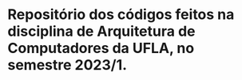 # Repositório dos códigos feitos na disciplina de Arquitetura de Computadores da UFLA, no semestre 2023/1.
